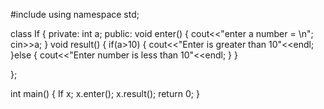 #include <iostream>
using namespace std;

class If
{
	private:
		int a;
	public:
		void enter()
		{
			cout<<"enter a number = \n";
			cin>>a;
		}
		void result()
		{
			if(a>10)
			{
			cout<<"Enter is greater than 10"<<endl;	
			}else
			{
			cout<<"Enter number is less than 10"<<endl;
			}
		}
	
};

int main()
{
	If x;
	x.enter();
	x.result();
	return 0;
}
